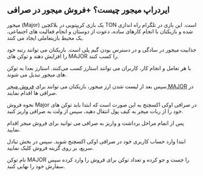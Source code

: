 

## ایردراپ میجور چیست؟ +فروش میجور در صرافی

میجور (Major) یک بازی کریپتویی در بلاکچین TON است. این بازی در تلگرام راه اندازی شده و بازیکنان با انجام کارهای ساده، دعوت از دوستان و انجام فعالیت های اجتماعی، یک محیط بازیتعاملی ایجاد می کنند.

جذابیت میجور در سادگی و در دسترس بودن گیم پلی است. بازیکنان می توانند رتبه خود را افزایش دهند و توکن های MAJOR را کسب کنند.

با هر تعامل و انجام کار، کاربران می توانند استارز کسب می‌کنند. استارز بعدا به توکن های میجور تبدیل می شوند.

سپس بعد از لیست شدن ارز میجور، بازیکنان می توانند برای [فروش میجر MAJOR](https://ok-ex.io/buy-and-sell/MAJOR/) در صرافی ها اقدام نمایند.

نحوه فروش Major در صرافی اوکی اکسچنج به این صورت است که ابتدا باید توکن های خود را از ربات میجر به کیف پول انتقال دهید، سپس از ولت به صرافی واریز کنید.

پس از اتمام مراحل برداشت و واریز به صرافی می توانید برای فروش میجر اقدام نمایید.

ابتدا وارد حساب کاربری خود در صرافی اوکی اکسچنج شوید. سپس در بخش تبادل سریع، بر روی گزینه فروش کلیک نمایید.

نام توکن MAJOR را جست و جو کرده و تعداد توکن برای فروش را وارد کرده سپس سفارش خود را نهایی کنید.
